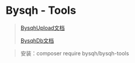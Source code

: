 Bysqh - Tools
===============
> [BysqhUpload文档](https://github.com/xcdha/BysqhUpload/BysqhUpload.md)
> 
> [BysqhDb文档](https://github.com/xcdha/BysqhDb/BysqhDb.md)
> 

> 安装：composer require bysqh/bysqh-tools

